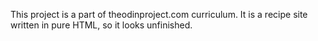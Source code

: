 This project is a part of theodinproject.com curriculum.
It is a recipe site written in pure HTML, so it looks unfinished.
